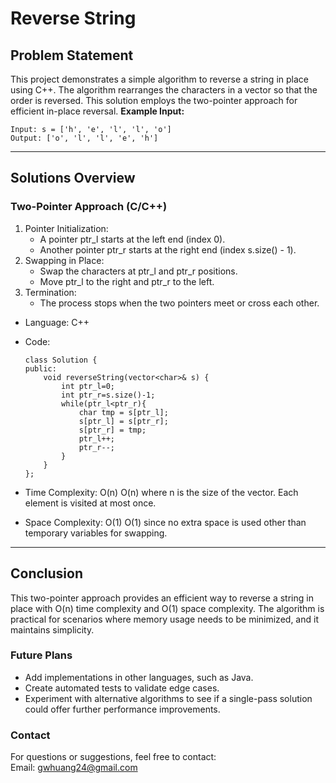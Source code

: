 # **Reverse String**

## **Problem Statement**
This project demonstrates a simple algorithm to reverse a string in place using C++. The algorithm rearranges the characters in a vector so that the order is reversed. This solution employs the two-pointer approach for efficient in-place reversal.
**Example Input:**
  ```
  Input: s = ['h', 'e', 'l', 'l', 'o']  
  Output: ['o', 'l', 'l', 'e', 'h']
  ```
---

## **Solutions Overview**
### **Two-Pointer Approach (C/C++)**
1. Pointer Initialization:
   - A pointer ptr_l starts at the left end (index 0).
   - Another pointer ptr_r starts at the right end (index s.size() - 1).
2. Swapping in Place: 
   - Swap the characters at ptr_l and ptr_r positions.
   - Move ptr_l to the right and ptr_r to the left.
3. Termination:
   - The process stops when the two pointers meet or cross each other.

- Language: C++
- Code:
  ```
  class Solution {
  public:
      void reverseString(vector<char>& s) {
          int ptr_l=0;
          int ptr_r=s.size()-1;
          while(ptr_l<ptr_r){
              char tmp = s[ptr_l];
              s[ptr_l] = s[ptr_r];
              s[ptr_r] = tmp;
              ptr_l++;
              ptr_r--;
          }
      }
  };
  ```

- Time Complexity: O(n)
  O(n) where n is the size of the vector. Each element is visited at most once.
- Space Complexity: O(1)
  O(1) since no extra space is used other than temporary variables for swapping.
  
---

## **Conclusion**
This two-pointer approach provides an efficient way to reverse a string in place with O(n) time complexity and O(1) space complexity. The algorithm is practical for scenarios where memory usage needs to be minimized, and it maintains simplicity.

### **Future Plans**
- Add implementations in other languages, such as Java.
- Create automated tests to validate edge cases.
- Experiment with alternative algorithms to see if a single-pass solution could offer further performance improvements.

### **Contact**
For questions or suggestions, feel free to contact:  
Email: gwhuang24@gmail.com
